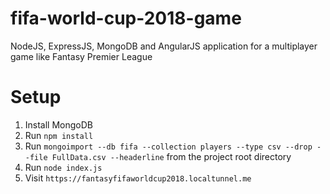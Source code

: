 # fifa-world-cup-2018-game
NodeJS, ExpressJS, MongoDB and AngularJS application for a multiplayer game like Fantasy Premier League

# Setup
1. Install MongoDB
2. Run `npm install`
3. Run `mongoimport --db fifa --collection players --type csv --drop --file FullData.csv --headerline` from the project root directory
4. Run `node index.js`
5. Visit `https://fantasyfifaworldcup2018.localtunnel.me`
